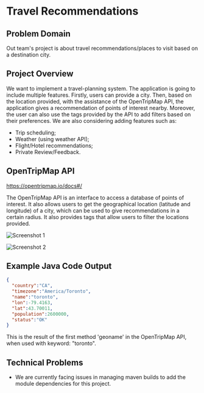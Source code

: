 # Travel Recommendations

## Problem Domain

Out team's project is about travel recommendations/places to visit based on a destination city. 

## Project Overview 

We want to implement a travel-planning system. The application is going to include multiple features. Firstly, users can provide a city. Then, based on the location provided, with the assistance of the OpenTripMap API, the application gives a recommendation of points of interest nearby. Moreover, the user can also use the tags provided by the API to add filters based on their preferences. We are also considering adding features such as: 

* Trip scheduling;
* Weather (using weather API); 
* Flight/Hotel recommendations; 
* Private Review/Feedback. 

## OpenTripMap API

https://opentripmap.io/docs#/

The OpenTripMap API is an interface to access a database of points of interest. It also allows users to get the geographical location (latitude and longitude) of a city, which can be used to give recommendations in a certain radius. It also provides tags that allow users to filter the locations provided. 

![Screenshot 1](https://cdn.discordapp.com/attachments/1156382532816867449/1156382638710476820/Input_screenshot.png?ex=65156d81&is=65141c01&hm=d2b15638a9442254d30ca238c52d58609e05a88939b242997dfe4842f54224d1&)

![Screenshot 2](https://media.discordapp.net/attachments/1156382532816867449/1156382639041806416/Output_screenshot.png?ex=65156d81&is=65141c01&hm=d2c61e80355d378f597263d7610ab1cbe6bd894674a0b02a3a3ca98df127dbd0&=&width=1106&height=485)  

## Example Java Code Output

```json
{
  "country":"CA",
  "timezone":"America/Toronto",
  "name":"toronto",
  "lon":-79.4163,
  "lat":43.70011,
  "population":2600000,
  "status":"OK"
}
```
This is the result of the first method 'geoname' in the OpenTripMap API, when used with keyword: "toronto".

## Technical Problems

* We are currently facing issues in managing maven builds to add the module dependencies for this project.
